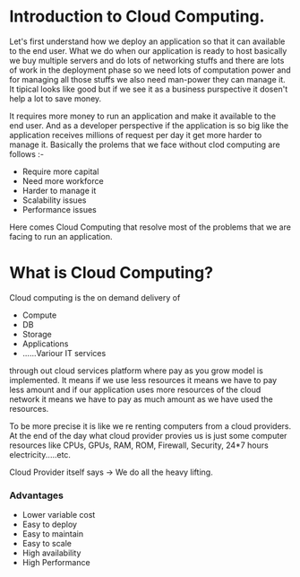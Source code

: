 # Introduction to Cloud Computing.

Let's first understand how we deploy an application so that it can available to the end user. What we do when our application is ready to host basically we buy multiple servers and do lots of networking stuffs and there are lots of work in the deployment phase so we need lots of computation power and for managing all those stuffs we also need man-power they can manage it. It tipical looks like good but if we see it as a business purspective it dosen't help a lot to save money.

It requires more money to run an application and make it available to the end user. And as a developer perspective if the application is so big like the application receives millions of request per day it get more harder to manage it. Basically the prolems that we face without clod computing are follows :-

- Require more capital
- Need more workforce
- Harder to manage it
- Scalability issues
- Performance issues

Here comes Cloud Computing that resolve most of the problems that we are facing to run an application.

# What is Cloud Computing?

Cloud computing is the on demand delivery of

- Compute
- DB
- Storage
- Applications
- ......Variour IT services

through out cloud services platform where pay as you grow model is implemented. It means if we use less resources it means we have to pay less amount and if our application uses more resources of the cloud network it means we have to pay as much amount as we have used the resources.

To be more precise it is like we re renting computers from a cloud providers. At the end of the day what cloud provider provies us is just some computer resources like CPUs, GPUs, RAM, ROM, Firewall, Security, 24\*7 hours electricity.....etc.

Cloud Provider itself says -> We do all the heavy lifting.

### Advantages

- Lower variable cost
- Easy to deploy
- Easy to maintain
- Easy to scale
- High availability
- High Performance
